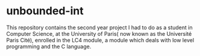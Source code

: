 # unbounded-int
This repository contains the second year project I had to do as a student in Computer Science, at the University of Paris( now known as the Université Paris Cité), enrolled in the LC4 module, a module which deals with low level programming and the C language.
